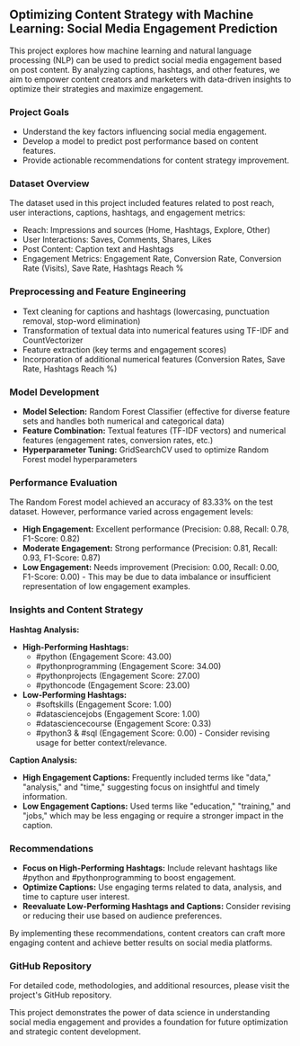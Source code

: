 ## Optimizing Content Strategy with Machine Learning: Social Media Engagement Prediction

This project explores how machine learning and natural language processing (NLP) can be used to predict social media engagement based on post content. By analyzing captions, hashtags, and other features, we aim to empower content creators and marketers with data-driven insights to optimize their strategies and maximize engagement.

### Project Goals

* Understand the key factors influencing social media engagement.
* Develop a model to predict post performance based on content features.
* Provide actionable recommendations for content strategy improvement.

### Dataset Overview

The dataset used in this project included features related to post reach, user interactions, captions, hashtags, and engagement metrics:

* Reach: Impressions and sources (Home, Hashtags, Explore, Other)
* User Interactions: Saves, Comments, Shares, Likes
* Post Content: Caption text and Hashtags
* Engagement Metrics: Engagement Rate, Conversion Rate, Conversion Rate (Visits), Save Rate, Hashtags Reach %

### Preprocessing and Feature Engineering

* Text cleaning for captions and hashtags (lowercasing, punctuation removal, stop-word elimination)
* Transformation of textual data into numerical features using TF-IDF and CountVectorizer
* Feature extraction (key terms and engagement scores)
* Incorporation of additional numerical features (Conversion Rates, Save Rate, Hashtags Reach %)

### Model Development

* **Model Selection:** Random Forest Classifier (effective for diverse feature sets and handles both numerical and categorical data)
* **Feature Combination:** Textual features (TF-IDF vectors) and numerical features (engagement rates, conversion rates, etc.)
* **Hyperparameter Tuning:** GridSearchCV used to optimize Random Forest model hyperparameters

### Performance Evaluation

The Random Forest model achieved an accuracy of 83.33% on the test dataset. However, performance varied across engagement levels:

* **High Engagement:** Excellent performance (Precision: 0.88, Recall: 0.78, F1-Score: 0.82)
* **Moderate Engagement:** Strong performance (Precision: 0.81, Recall: 0.93, F1-Score: 0.87)
* **Low Engagement:** Needs improvement (Precision: 0.00, Recall: 0.00, F1-Score: 0.00) - This may be due to data imbalance or insufficient representation of low engagement examples.

### Insights and Content Strategy

**Hashtag Analysis:**

* **High-Performing Hashtags:** 
    * #python (Engagement Score: 43.00)
    * #pythonprogramming (Engagement Score: 34.00)
    * #pythonprojects (Engagement Score: 27.00)
    * #pythoncode (Engagement Score: 23.00)
* **Low-Performing Hashtags:** 
    * #softskills (Engagement Score: 1.00)
    * #datasciencejobs (Engagement Score: 1.00)
    * #datasciencecourse (Engagement Score: 0.33)
    * #python3 & #sql (Engagement Score: 0.00) - Consider revising usage for better context/relevance.

**Caption Analysis:**

* **High Engagement Captions:** Frequently included terms like "data," "analysis," and "time," suggesting focus on insightful and timely information.
* **Low Engagement Captions:** Used terms like "education," "training," and "jobs," which may be less engaging or require a stronger impact in the caption.

### Recommendations

* **Focus on High-Performing Hashtags:** Include relevant hashtags like #python and #pythonprogramming to boost engagement.
* **Optimize Captions:** Use engaging terms related to data, analysis, and time to capture user interest.
* **Reevaluate Low-Performing Hashtags and Captions:** Consider revising or reducing their use based on audience preferences.

By implementing these recommendations, content creators can craft more engaging content and achieve better results on social media platforms.

### GitHub Repository

For detailed code, methodologies, and additional resources, please visit the project's GitHub repository.

This project demonstrates the power of data science in understanding social media engagement and provides a foundation for future optimization and strategic content development.
